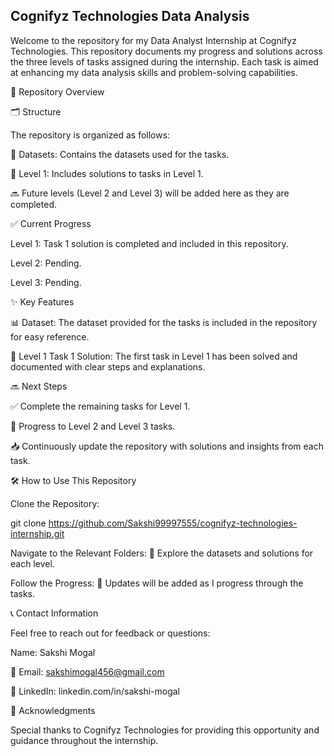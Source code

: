 ## Cognifyz Technologies Data Analysis
Welcome to the repository for my Data Analyst Internship at Cognifyz Technologies. This repository documents my progress and solutions across the three levels of tasks assigned during the internship. Each task is aimed at enhancing my data analysis skills and problem-solving capabilities.

📂 Repository Overview

🗂️ Structure

The repository is organized as follows:

📁 Datasets: Contains the datasets used for the tasks.

📄 Level 1: Includes solutions to tasks in Level 1.

🔜 Future levels (Level 2 and Level 3) will be added here as they are completed.

✅ Current Progress

Level 1: Task 1 solution is completed and included in this repository.

Level 2: Pending.

Level 3: Pending.

✨ Key Features

📊 Dataset: The dataset provided for the tasks is included in the repository for easy reference.

📝 Level 1 Task 1 Solution: The first task in Level 1 has been solved and documented with clear steps and explanations.

🔜 Next Steps

✅ Complete the remaining tasks for Level 1.

🔄 Progress to Level 2 and Level 3 tasks.

📥 Continuously update the repository with solutions and insights from each task.

🛠️ How to Use This Repository

Clone the Repository:

git clone https://github.com/Sakshi99997555/cognifyz-technologies-internship.git

Navigate to the Relevant Folders: 📂 Explore the datasets and solutions for each level.

Follow the Progress: 🚀 Updates will be added as I progress through the tasks.

📞 Contact Information

Feel free to reach out for feedback or questions:

Name: Sakshi Mogal

📧 Email: sakshimogal456@gmail.com

🔗 LinkedIn: linkedin.com/in/sakshi-mogal

🙏 Acknowledgments

Special thanks to Cognifyz Technologies for providing this opportunity and guidance throughout the internship.
